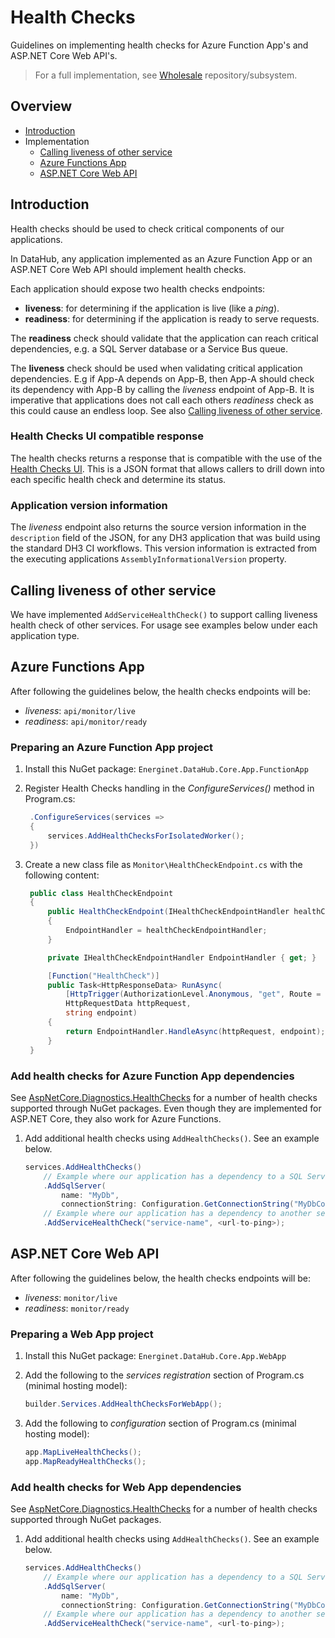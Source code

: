 # Health Checks

Guidelines on implementing health checks for Azure Function App's and ASP.NET Core Web API's.

> For a full implementation, see [Wholesale](https://github.com/Energinet-DataHub/opengeh-wholesale) repository/subsystem.

## Overview

- [Introduction](#introduction)
- Implementation
    - [Calling liveness of other service](#calling-liveness-of-other-service)
    - [Azure Functions App](#azure-functions-app)
    - [ASP.NET Core Web API](#aspnet-core-web-api)

## Introduction

Health checks should be used to check critical components of our applications.

In DataHub, any application implemented as an Azure Function App or an ASP.NET Core Web API should implement health checks.

Each application should expose two health checks endpoints:

- **liveness**: for determining if the application is live (like a _ping_).
- **readiness**: for determining if the application is ready to serve requests.

The **readiness** check should validate that the application can reach critical dependencies, e.g. a SQL Server database or a Service Bus queue.

The **liveness** check should be used when validating critical application dependencies. E.g if App-A depends on App-B, then App-A should check its dependency with App-B by calling the _liveness_ endpoint of App-B. It is imperative that applications does not call each others _readiness_ check as this could cause an endless loop. See also [Calling liveness of other service](#calling-liveness-of-other-service).

### Health Checks UI compatible response

The health checks returns a response that is compatible with the use of the [Health Checks UI](https://github.com/Xabaril/AspNetCore.Diagnostics.HealthChecks#HealthCheckUI). This is a JSON format that allows callers to drill down into each specific health check and determine its status.

### Application version information

The _liveness_ endpoint also returns the source version information in the `description` field of the JSON, for any DH3 application that was build using the standard DH3 CI workflows. This version information is extracted from the executing applications `AssemblyInformationalVersion` property.

## Calling liveness of other service

We have implemented `AddServiceHealthCheck()` to support calling liveness health check of other services. For usage see examples below under each application type.

## Azure Functions App

After following the guidelines below, the health checks endpoints will be:

- _liveness_: `api/monitor/live`
- _readiness_: `api/monitor/ready`

### Preparing an Azure Function App project

1) Install this NuGet package:
   `Energinet.DataHub.Core.App.FunctionApp`

1) Register Health Checks handling in the _ConfigureServices()_ method in Program.cs:

   ```cs
    .ConfigureServices(services =>
    {
        services.AddHealthChecksForIsolatedWorker();
    })
   ```

1) Create a new class file as `Monitor\HealthCheckEndpoint.cs` with the following content:

   ```cs
    public class HealthCheckEndpoint
    {
        public HealthCheckEndpoint(IHealthCheckEndpointHandler healthCheckEndpointHandler)
        {
            EndpointHandler = healthCheckEndpointHandler;
        }

        private IHealthCheckEndpointHandler EndpointHandler { get; }

        [Function("HealthCheck")]
        public Task<HttpResponseData> RunAsync(
            [HttpTrigger(AuthorizationLevel.Anonymous, "get", Route = "monitor/{endpoint}")]
            HttpRequestData httpRequest,
            string endpoint)
        {
            return EndpointHandler.HandleAsync(httpRequest, endpoint);
        }
    }
   ```

### Add health checks for Azure Function App dependencies

See [AspNetCore.Diagnostics.HealthChecks](https://github.com/Xabaril/AspNetCore.Diagnostics.HealthChecks#health-checks) for a number of health checks supported through NuGet packages. Even though they are implemented for ASP.NET Core, they also work for Azure Functions.

1) Add additional health checks using `AddHealthChecks()`. See an example below.

   ```cs
   services.AddHealthChecks()
       // Example where our application has a dependency to a SQL Server database
       .AddSqlServer(
           name: "MyDb",
           connectionString: Configuration.GetConnectionString("MyDbConnectionString"))
       // Example where our application has a dependency to another service
       .AddServiceHealthCheck("service-name", <url-to-ping>);
   ```

## ASP.NET Core Web API

After following the guidelines below, the health checks endpoints will be:

- _liveness_: `monitor/live`
- _readiness_: `monitor/ready`

### Preparing a Web App project

1) Install this NuGet package:
   `Energinet.DataHub.Core.App.WebApp`

1) Add the following to the _services registration_ section of Program.cs (minimal hosting model):

   ```cs
   builder.Services.AddHealthChecksForWebApp();
   ```

1) Add the following to _configuration_ section of Program.cs (minimal hosting model):

   ```cs
   app.MapLiveHealthChecks();
   app.MapReadyHealthChecks();
   ```

### Add health checks for Web App dependencies

See [AspNetCore.Diagnostics.HealthChecks](https://github.com/Xabaril/AspNetCore.Diagnostics.HealthChecks#health-checks) for a number of health checks supported through NuGet packages.

1) Add additional health checks using `AddHealthChecks()`. See an example below.

   ```cs
   services.AddHealthChecks()
       // Example where our application has a dependency to a SQL Server database
       .AddSqlServer(
           name: "MyDb",
           connectionString: Configuration.GetConnectionString("MyDbConnectionString"))
       // Example where our application has a dependency to another service
       .AddServiceHealthCheck("service-name", <url-to-ping>);
   ```
